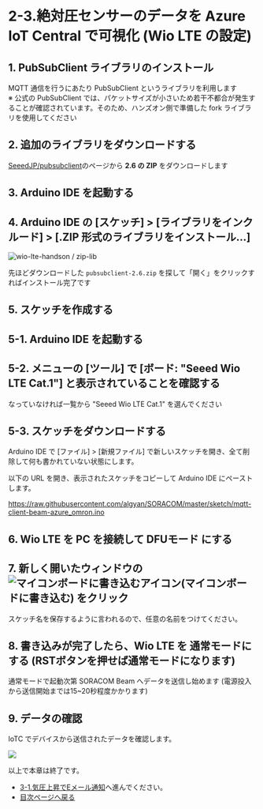 # 2-3.絶対圧センサーのデータを Azure IoT Central で可視化 (Wio LTE の設定)

## 1. PubSubClient ライブラリのインストール

MQTT 通信を行うにあたり PubSubClient というライブラリを利用します  
※ 公式の PubSubClient では、パケットサイズが小さいため若干不都合が発生することが確認されています。そのため、ハンズオン側で準備した fork ライブラリを使用してください

## 2. 追加のライブラリをダウンロードする

<a href="https://github.com/SeeedJP/pubsubclient/releases" target="_blank">SeeedJP/pubsubclient</a>のページから **2.6 の ZIP** をダウンロードします

## 3. Arduino IDE を起動する

## 4. Arduino IDE の [スケッチ] > [ライブラリをインクルード] > [.ZIP 形式のライブラリをインストール...]

![wio-lte-handson / zip-lib](https://docs.google.com/drawings/d/e/2PACX-1vSyvtSl8JWQO_D5-pkwQsp0YVrrWOU76GlZohHURcIIEU-5W3PreVa9tCTUyYI94mId_y5zICWpC6xJ/pub?w=555&h=273)

先ほどダウンロードした `pubsubclient-2.6.zip` を探して「開く」をクリックすればインストール完了です

## 5. スケッチを作成する

## 5-1. Arduino IDE を起動する

## 5-2. メニューの [ツール] で [ボード: "Seeed Wio LTE Cat.1"] と表示されていることを確認する

なっていなければ一覧から "Seeed Wio LTE Cat.1" を選んでください

## 5-3. スケッチをダウンロードする

Arduino IDE で [ファイル] > [新規ファイル] で新しいスケッチを開き、全て削除して何も書かれていない状態にします。

以下の URL を開き、表示されたスケッチをコピーして Arduino IDE にペーストします。

<a href="https://raw.githubusercontent.com/algyan/SORACOM/master/sketch/mqtt-client-beam-azure_omron.ino" target="_blank">https://raw.githubusercontent.com/algyan/SORACOM/master/sketch/mqtt-client-beam-azure_omron.ino</a>

## 6. Wio LTE を PC を接続して DFUモード にする

## 7. 新しく開いたウィンドウの ![マイコンボードに書き込むアイコン](https://docs.google.com/drawings/d/e/2PACX-1vQiO83cFcX3LCXeioiTiaao57T4SGiIV6XZzcBP6poTwssCxmo7hLpoMh5qG3btyqgzs8Q-lAoE6Q0f/pub?w=100&h=100)(マイコンボードに書き込む) をクリック

スケッチ名を保存するように言われるので、任意の名前をつけてください。

## 8. 書き込みが完了したら、Wio LTE を 通常モードにする (RSTボタンを押せば通常モードになります)

通常モードで起動次第 SORACOM Beam へデータを送信し始めます (電源投入から送信開始までは15~20秒程度かかります)

## 9. データの確認

IoTC でデバイスから送信されたデータを確認します。

![](https://docs.google.com/drawings/d/e/2PACX-1vTil8K5HXwwaExDq44VsWbcagxN4FfHBcms3qALcRYZht1_gODmcIWpJAKlvEVHZCXpRnysATXW8vAT/pub?w=926&h=504)

以上で本章は終了です。

* [3-1.気圧上昇でEメール通知](../3/1-azure-iot-central-sendmail.md)へ進んでください。
* [目次ページへ戻る](../index.md)
